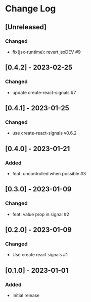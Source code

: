 # Change Log

## [Unreleased]
### Changed
- fix(jsx-runtime): revert jsxDEV #9

## [0.4.2] - 2023-02-25
### Changed
- update create-react-signals #7

## [0.4.1] - 2023-01-25
### Changed
- use create-react-signals v0.6.2

## [0.4.0] - 2023-01-21
### Added
- feat: uncontrolled when possible #3

## [0.3.0] - 2023-01-09
### Changed
- feat: value prop in signal #2

## [0.2.0] - 2023-01-09
### Changed
- Use create react signals #1

## [0.1.0] - 2023-01-01
### Added
- Initial release
